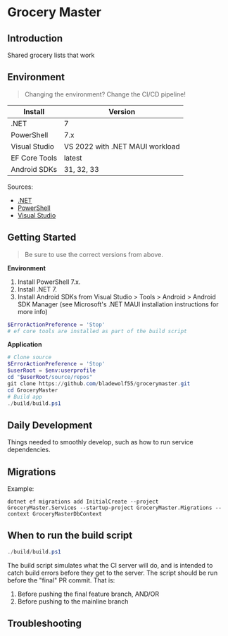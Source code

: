 # Grocery Master

## Introduction
Shared grocery lists that work

## Environment
> Changing the environment? Change the CI/CD pipeline!

Install                          | Version    
---------------------------------|------------
.NET                             | 7
PowerShell                       | 7.x
Visual Studio                    | VS 2022 with .NET MAUI workload
EF Core Tools                    | latest
Android SDKs                     | 31, 32, 33

Sources:
*   [.NET](https://dotnet.microsoft.com/download/dotnet)
*   [PowerShell](https://docs.microsoft.com/en-us/powershell/scripting/install/installing-powershell-core-on-windows)
*   [Visual Studio](https://visualstudio.microsoft.com/downloads/)

## Getting Started
> Be sure to use the correct versions from above.

**Environment**  
1.  Install PowerShell 7.x.
1.  Install .NET 7.
1.  Install Android SDKs from Visual Studio > Tools > Android > Android SDK Manager (see Microsoft's .NET MAUI installation instructions for more info)

```powershell
$ErrorActionPreference = 'Stop'
# ef core tools are installed as part of the build script
```

**Application** 
```powershell
# Clone source
$ErrorActionPreference = 'Stop'
$userRoot = $env:userprofile
cd "$userRoot/source/repos"
git clone https://github.com/bladewolf55/grocerymaster.git
cd GroceryMaster
# Build app
./build/build.ps1
```

## Daily Development
Things needed to smoothly develop, such as how to run service dependencies.

## Migrations
Example:

`dotnet ef migrations add InitialCreate --project GroceryMaster.Services --startup-project GroceryMaster.Migrations --context GroceryMasterDbContext`

## When to run the build script
```powershell
./build/build.ps1
```
The build script simulates what the CI server will do, and is intended to catch build errors before they get to the server. The script should be run before the "final" PR commit. That is:

1.  Before pushing the final feature branch, AND/OR
1.  Before pushing to the mainline branch

## Troubleshooting
